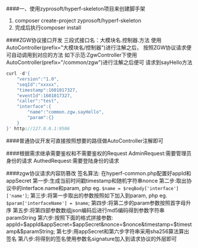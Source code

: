 ####一、使用zyprosoft/hyperf-skeleton项目来创建脚手架
1. composer create-project zyprosoft/hyperf-skeleton
2. 完成后执行composer install

####ZGW协议接口开发
三段式接口名：大模块名.控制器.方法
使用AutoController(prefix="大模块名/控制器")进行注解之后，
按照ZGW协议请求便可自动调用到对应的方法
如下示范:ZgwController下使用AutoController(prefix="/common/zgw")进行注解之后便可
请求到sayHello方法
```php
curl -d'{
    "version":"1.0",
    "seqId":"xxxxx",
    "timestamp":1601017327,
    "eventId":1601017327,
    "caller":"test",
    "interface":{
        "name":"common.zgw.sayHello",
        "param":{}
    }
}' http://127.0.0.1:9506
```

####普通协议开发可直接按照想要的路径做AutoController注解即可

####根据需求继承需要鉴权和不需要鉴权的Request
AdminRequest:需要管理员身份的请求
AuthedRequest:需要登陆身份的请求

####zgw协议请求内容防篡改
签名算法:
在hyperf-common.php配置好appId和appSecret
第一步:生成当前时间戳timestamp和随机字符串nonce
第二步:取出协议中的interface.name和param, php eg. ```$name = $reqBody['interface']['name']```;
第三步:将第一步取出的参数按照如下加入到param, php eg. ```$param['interfaceName'] = $name```;
第四步:将第二步的param参数按照首字母升序 
第五步:将第四部参数数组json编码后进行md5编码得到参数字符串paramString
第六步:按照下面的格式拼接参数:
appId=$appId&appSecret=$appSecret&nonce=$nonce&timestamp=$timestamp&$paramString;
第七步:用appSecret和第六步字符串采用sha256算法算出签名
第八步:将得到的签名使用参数名signature加入到请求协议的外层即可

